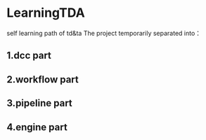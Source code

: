 # LearningTDA
self learning path of td&ta
The project temporarily separated into：
## 1.dcc part
## 2.workflow part
## 3.pipeline part
## 4.engine part
